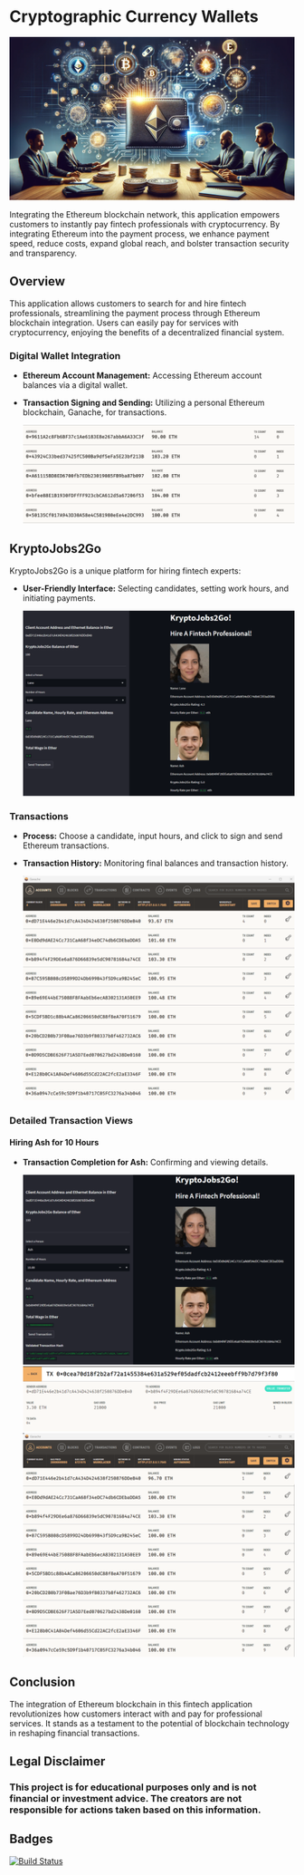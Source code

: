 # Cryptographic Currency Wallets

![Cryptographic Currency Wallets Header](headercryptowallet.png)

Integrating the Ethereum blockchain network, this application empowers customers to instantly pay fintech professionals with cryptocurrency. By integrating Ethereum into the payment process, we enhance payment speed, reduce costs, expand global reach, and bolster transaction security and transparency.

## Overview

This application allows customers to search for and hire fintech professionals, streamlining the payment process through Ethereum blockchain integration. Users can easily pay for services with cryptocurrency, enjoying the benefits of a decentralized financial system.

### Digital Wallet Integration

- **Ethereum Account Management:** Accessing Ethereum account balances via a digital wallet.
- **Transaction Signing and Sending:** Utilizing a personal Ethereum blockchain, Ganache, for transactions.

  ![Ganache Wallets](Images/ganache-wallets.png)

## KryptoJobs2Go

KryptoJobs2Go is a unique platform for hiring fintech experts:

- **User-Friendly Interface:** Selecting candidates, setting work hours, and initiating payments.

  ![KryptoJobs2Go Interface](Images/Webpage_01.png)

### Transactions

- **Process:** Choose a candidate, input hours, and click to sign and send Ethereum transactions.
- **Transaction History:** Monitoring final balances and transaction history.

  ![Final Ganache Balance](Images/GanacheBalance_End.png)

### Detailed Transaction Views

#### Hiring Ash for 10 Hours

- **Transaction Completion for Ash:** Confirming and viewing details.

  ![Transaction for Ash](Images/Transaction_Complete_Ash.png)
  ![Ganache Details for Ash](Images/Transaction_Details_Ash.png)
  ![Ganache Balance After Ash](Images/GanacheBalance_After_Ash.png)

## Conclusion

The integration of Ethereum blockchain in this fintech application revolutionizes how customers interact with and pay for professional services. It stands as a testament to the potential of blockchain technology in reshaping financial transactions.

## Legal Disclaimer

### This project is for educational purposes only and is not financial or investment advice. The creators are not responsible for actions taken based on this information.

## Badges
[![Build Status](https://img.shields.io/badge/Build-Passing-brightgreen)](https://github.com/YourRepository/CryptographicCurrencyWallets)

